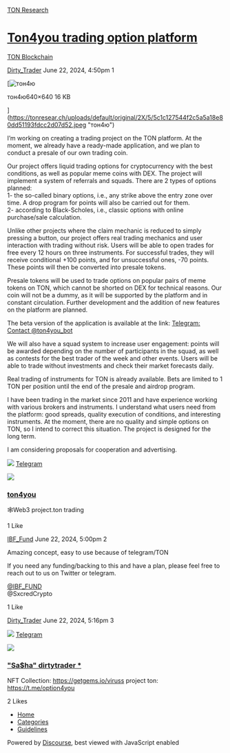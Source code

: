 [TON Research](/)

# [Ton4you trading option platform](/t/ton4you-trading-option-platform/25841)

[TON Blockchain](/c/ton-blockchain/17) 

    

[Dirty\_Trader](https://tonresear.ch/u/Dirty_Trader)   June 22, 2024, 4:50pm  1

[![тон4ю](https://tonresear.ch/uploads/default/optimized/2X/5/5c1c127544f2c5a5a18e80dd51193fdcc2d07d52_2_500x500.jpeg)

тон4ю640×640 16 KB

](https://tonresear.ch/uploads/default/original/2X/5/5c1c127544f2c5a5a18e80dd51193fdcc2d07d52.jpeg "тон4ю")

  
I’m working on creating a trading project on the TON platform. At the moment, we already have a ready-made application, and we plan to conduct a presale of our own trading coin.

Our project offers liquid trading options for cryptocurrency with the best conditions, as well as popular meme coins with DEX. The project will implement a system of referrals and squads. There are 2 types of options planned:  
1- the so-called binary options, i.e., any strike above the entry zone over time. A drop program for points will also be carried out for them.  
2- according to Black-Scholes, i.e., classic options with online purchase/sale calculation.

Unlike other projects where the claim mechanic is reduced to simply pressing a button, our project offers real trading mechanics and user interaction with trading without risk. Users will be able to open trades for free every 12 hours on three instruments. For successful trades, they will receive conditional +100 points, and for unsuccessful ones, -70 points. These points will then be converted into presale tokens.

Presale tokens will be used to trade options on popular pairs of meme tokens on TON, which cannot be shorted on DEX for technical reasons. Our coin will not be a dummy, as it will be supported by the platform and in constant circulation. Further development and the addition of new features on the platform are planned.

The beta version of the application is available at the link: [Telegram: Contact @ton4you\_bot](http://t.me/ton4you_bot/app)

We will also have a squad system to increase user engagement: points will be awarded depending on the number of participants in the squad, as well as contests for the best trader of the week and other events. Users will be able to trade without investments and check their market forecasts daily.

Real trading of instruments for TON is already available. Bets are limited to 1 TON per position until the end of the presale and airdrop program.

I have been trading in the market since 2011 and have experience working with various brokers and instruments. I understand what users need from the platform: good spreads, quality execution of conditions, and interesting instruments. At the moment, there are no quality and simple options on TON, so I intend to correct this situation. The project is designed for the long term.

I am considering proposals for cooperation and advertising.

![](https://telegram.org/img/website_icon.svg?4) [Telegram](https://t.me/option4you)

![](https://tonresear.ch/uploads/default/original/2X/8/81dda398eef7e5affed00bfb43f49a7b04eeb22d.jpeg)

### [ton4you](https://t.me/option4you)

🕸Web3 project.ton trading

  1 Like

[IBF\_Fund](https://tonresear.ch/u/IBF_Fund) June 22, 2024, 5:00pm  2

Amazing concept, easy to use because of telegram/TON

If you need any funding/backing to this and have a plan, please feel free to reach out to us on Twitter or telegram.

[@IBF\_FUND](/u/ibf_fund)  
@SxcredCrypto

  1 Like

[Dirty\_Trader](https://tonresear.ch/u/Dirty_Trader) June 22, 2024, 5:16pm  3

![](https://telegram.org/img/website_icon.svg?4) [Telegram](https://t.me/traderibr)

![](https://tonresear.ch/uploads/default/original/2X/2/2dbda59e45e8140d6e816105dea32801fe9bdb3a.jpeg)

### ["Sa$ha" dirtytrader \*](https://t.me/traderibr)

NFT Collection: https://getgems.io/viruss project ton: https://t.me/option4you

  2 Likes

*   [Home](/)
*   [Categories](/categories)
*   [Guidelines](/guidelines)

Powered by [Discourse](https://www.discourse.org), best viewed with JavaScript enabled